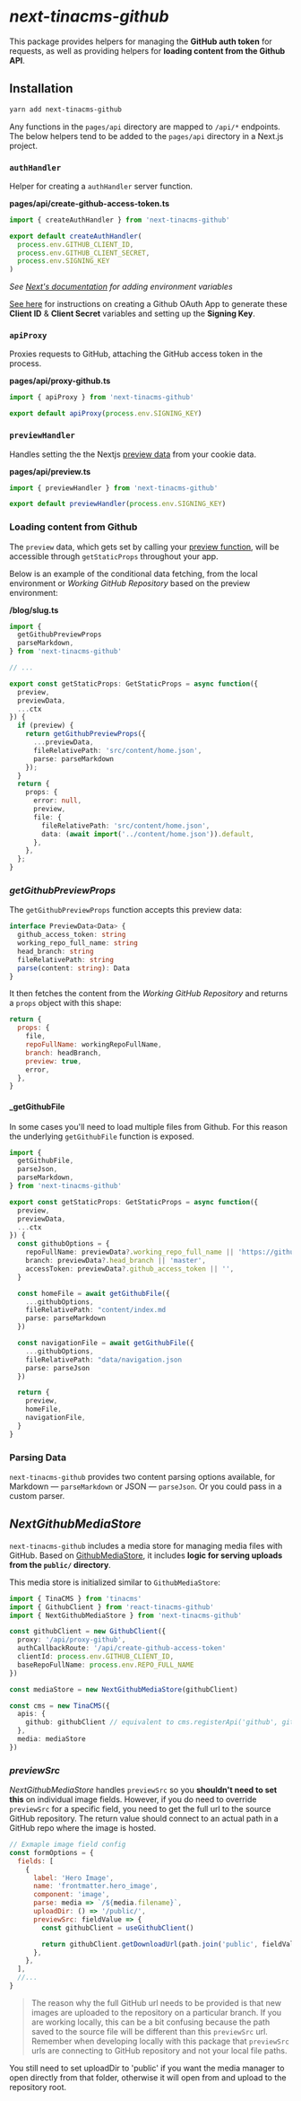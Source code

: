 # _next-tinacms-github_

This package provides helpers for managing the **GitHub auth token** for requests, as well as
providing helpers for **loading content from the Github API**.

## Installation

```bash
yarn add next-tinacms-github
```

Any functions in the `pages/api` directory are mapped to `/api/*` endpoints. The below helpers tend to be added to the `pages/api` directory in a Next.js project.

### `authHandler`

Helper for creating a `authHandler` server function.

**pages/api/create-github-access-token.ts**

```js
import { createAuthHandler } from 'next-tinacms-github'

export default createAuthHandler(
  process.env.GITHUB_CLIENT_ID,
  process.env.GITHUB_CLIENT_SECRET,
  process.env.SIGNING_KEY
)
```

_See [Next's documentation](https://nextjs.org/docs/api-reference/next.config.js/environment-variables) for adding environment variables_

[See here](https://tinacms.org/guides/nextjs/github-open-authoring/github-oauth-app) for instructions on creating a Github OAuth App to generate these **Client ID** & **Client Secret** variables and setting up the **Signing Key**.

### `apiProxy`

Proxies requests to GitHub, attaching the GitHub access token in the process.

**pages/api/proxy-github.ts**

```ts
import { apiProxy } from 'next-tinacms-github'

export default apiProxy(process.env.SIGNING_KEY)
```

### `previewHandler`

Handles setting the the Nextjs [preview data](https://nextjs.org/docs/advanced-features/preview-mode) from your cookie data.

**pages/api/preview.ts**

```ts
import { previewHandler } from 'next-tinacms-github'

export default previewHandler(process.env.SIGNING_KEY)
```

### Loading content from Github

The `preview` data, which gets set by calling your [preview function](#previewhandler), will be accessible through `getStaticProps` throughout your app.

Below is an example of the conditional data fetching, from the local environment or _Working GitHub Repository_ based on the preview environment:

**/blog/slug.ts**

```ts
import {
  getGithubPreviewProps
  parseMarkdown,
} from 'next-tinacms-github'

// ...

export const getStaticProps: GetStaticProps = async function({
  preview,
  previewData,
  ...ctx
}) {
  if (preview) {
    return getGithubPreviewProps({
      ...previewData,
      fileRelativePath: 'src/content/home.json',
      parse: parseMarkdown
    });
  }
  return {
    props: {
      error: null,
      preview,
      file: {
        fileRelativePath: 'src/content/home.json',
        data: (await import('../content/home.json')).default,
      },
    },
  };
}
```

### _getGithubPreviewProps_

The `getGithubPreviewProps` function accepts this preview data:

```ts
interface PreviewData<Data> {
  github_access_token: string
  working_repo_full_name: string
  head_branch: string
  fileRelativePath: string
  parse(content: string): Data
}
```

It then fetches the content from the _Working GitHub Repository_ and returns a `props` object with this shape:

```js
return {
  props: {
    file,
    repoFullName: workingRepoFullName,
    branch: headBranch,
    preview: true,
    error,
  },
}
```


#### _getGithubFile

In some cases you'll need to load multiple files from Github. For this reason the underlying `getGithubFile` function is exposed.

```ts
import {
  getGithubFile,
  parseJson,
  parseMarkdown,
} from 'next-tinacms-github'

export const getStaticProps: GetStaticProps = async function({
  preview,
  previewData,
  ...ctx
}) {
  const githubOptions = {
    repoFullName: previewData?.working_repo_full_name || 'https://github.com/youre/respository',
    branch: previewData?.head_branch || 'master',
    accessToken: previewData?.github_access_token || '',
  }

  const homeFile = await getGithubFile({
    ...githubOptions,
    fileRelativePath: "content/index.md
    parse: parseMarkdown
  })

  const navigationFile = await getGithubFile({
    ...githubOptions,
    fileRelativePath: "data/navigation.json
    parse: parseJson
  })

  return {
    preview,
    homeFile,
    navigationFile,
  }
}
```

### Parsing Data

`next-tinacms-github` provides two content parsing options available, for Markdown — `parseMarkdown` or JSON — `parseJson`. Or you could pass in a custom parser.

## _NextGithubMediaStore_

`next-tinacms-github` includes a media store for managing media files with GitHub. Based on [GithubMediaStore](https://tinacms.org/packages/react-tinacms-github/#githubmediastore), it includes **logic for serving uploads from the `public/` directory**.

This media store is initialized similar to `GithubMediaStore`:

```ts
import { TinaCMS } from 'tinacms'
import { GithubClient } from 'react-tinacms-github'
import { NextGithubMediaStore } from 'next-tinacms-github'

const githubClient = new GithubClient({
  proxy: '/api/proxy-github',
  authCallbackRoute: '/api/create-github-access-token'
  clientId: process.env.GITHUB_CLIENT_ID,
  baseRepoFullName: process.env.REPO_FULL_NAME
})

const mediaStore = new NextGithubMediaStore(githubClient)

const cms = new TinaCMS({
  apis: {
    github: githubClient // equivalent to cms.registerApi('github', githubClient)
  },
  media: mediaStore
})

```

### _previewSrc_

_NextGithubMediaStore_ handles `previewSrc` so you **shouldn't need to set this** on individual image fields. However, if you do need to override `previewSrc` for a specific field, you need to get the full url to the source GitHub repository. The return value should connect to an actual path in a GitHub repo where the image is hosted. 

```js
// Exmaple image field config
const formOptions = {
  fields: [
    {
      label: 'Hero Image',
      name: 'frontmatter.hero_image',
      component: 'image',
      parse: media => `/${media.filename}`,
      uploadDir: () => '/public/',
      previewSrc: fieldValue => {
        const githubClient = useGithubClient()

        return githubClient.getDownloadUrl(path.join('public', fieldValue))
      },
    },
  ],
  //...
}
```

> The reason why the full GitHub url needs to be provided is that new images are uploaded to the repository on a particular branch. If you are working locally, this can be a bit confusing because the path saved to the source file will be different than this `previewSrc` url. Remember when developing locally with this package that `previewSrc` urls are connecting to GitHub repository and not your local file paths. 

You still need to set uploadDir to 'public' if you want the media manager to open directly from that folder, otherwise it will open from and upload to the repository root. 
